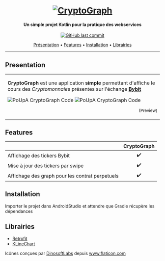 <h1 align="center">
  <br>
  <a href="https://github.com/PoUpA/AppMWS/archive/master.zip"><img src="https://jcchatelain.ch/images/bitcoin.png" alt="CryptoGraph"></a>
</h1>

<h4 align="center">Un simple projet Kotlin pour la pratique des webservices</h4>

<p align="center">
    <a href="https://github.com/PoUpA/AppMWS/commits/master">
    <img src="https://img.shields.io/github/last-commit/PoUpA/AppMWS.svg?style=flat-square&logo=github&logoColor=white"
         alt="GitHub last commit"/>
</p>
      
<p align="center">
  <a href="#Presentation">Présentation</a> •
  <a href="#features">Features</a> •
  <a href="#features">Installation</a> •
  <a href="#librairies">Librairies</a> 
</p>

---

## Presentation

<table>
<tr>
<td>

**CryptoGraph** est une application **simple** permettant d'affiche le cours des _Cryptomonnaies_ présentes sur l'échange **[Bybit](https://www.bybit.com/en-US?affiliate_id=13289&group_id=0&group_type=1)**

![PoUpA CryptoGraph Code](https://jcchatelain.ch/images/cryptograph_main.png)
![PoUpA CryptoGraph Code](https://jcchatelain.ch/images/cryptograph_graph.png)

<p align="right">
<sub>(Preview)</sub>
</p>
</td>
</tr>
</table>


## Features

|                            |      CryptoGraph              |
| -------------------------- | :----------------: |
| Affichage des tickers Bybit     |         ✔️         |
| Mise à jour des tickers par swipe     |         ✔️         |
| Affichage des graph pour les contrat perpetuels             |         ✔️         |


## Installation
Importer le projet dans AndroidStudio et attendre que Gradle récupère les dépendances

## Librairies

* [Retrofit](https://square.github.io/retrofit/)
* [KLineChart](https://github.com/liihuu/KLineChartAndroid)



<div>Icônes conçues par <a href="https://www.flaticon.com/fr/icone-gratuite/bitcoin_712615?origin=pack&related_id=1181125" title="DinosoftLabs">DinosoftLabs</a> depuis <a href="https://www.flaticon.com/fr/" title="Flaticon">www.flaticon.com</a></div>
